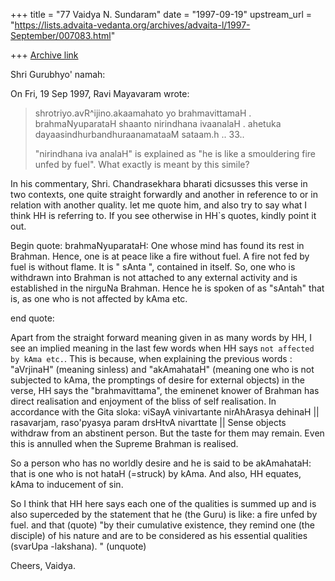 +++
title = "77 Vaidya N. Sundaram"
date = "1997-09-19"
upstream_url = "https://lists.advaita-vedanta.org/archives/advaita-l/1997-September/007083.html"

+++
[Archive link](https://lists.advaita-vedanta.org/archives/advaita-l/1997-September/007083.html)

Shri Gurubhyo' namah:

On Fri, 19 Sep 1997, Ravi Mayavaram wrote:
>
> shrotriyo.avR^ijino.akaamahato yo brahmavittamaH .
> brahmaNyuparataH shaanto nirindhana ivaanalaH .
> ahetuka dayaasindhurbandhuraanamataaM sataam.h .. 33..
>
> "nirindhana iva analaH" is explained as "he is like a
> smouldering fire unfed by fuel". What exactly is meant by this simile?
>


 In his commentary, Shri. Chandrasekhara bharati dicsusses this verse
in two contexts, one quite straight forwardly and another in reference
to or in relation with another quality. let me quote him, and also try
to say what I think HH is referring to. If you see otherwise in HH`s
quotes, kindly point it out.

Begin quote:
 brahmaNyuparataH: One whose mind has found its rest in Brahman. Hence,
one is at peace like a fire without fuel. A fire not fed by fuel is
without flame. It is " sAnta ", contained in itself. So, one who is
withdrawn into Brahman is not attached to any external activity and is
established in the nirguNa Brahman. Hence he is spoken of as "sAntah"
that is, as one who is not affected by kAma etc.

end quote:

 Apart from the straight forward meaning given in as many words by HH,
I see an implied meaning in the last few words when HH says `not affected
by kAma etc.`.  This is because, when explaining the previous words :
"aVrjinaH" (meaning sinless) and "akAmahataH" (meaning one who is not
subjected to kAma, the promptings of desire for external objects) in the
verse, HH says the "brahmavittama", the eminenet knower of Brahman
has direct realisation and enjoyment of the bliss of self realisation.
In accordance with the Gita sloka:
viSayA vinivartante nirAhArasya dehinaH ||
rasavarjam, raso'pyasya param drsHtvA nivarttate ||
Sense objects withdraw from an abstinent person. But the taste for them
may remain. Even this is annulled when the Supreme Brahman is realised.

So a person who has no worldly desire and he is said to be akAmahataH:
that is one who is not hataH (=struck) by kAma. And also, HH equates, kAma
to inducement of sin.

 So I think that HH here says each one of the qualities is summed up
and is also superceded by the statement that he (the Guru) is like:
a fire unfed by fuel. and that (quote) "by their cumulative existence,
they remind one (the disciple) of his nature and are to be considered
as his essential qualities (svarUpa -lakshana). "  (unquote)

Cheers,
Vaidya.

